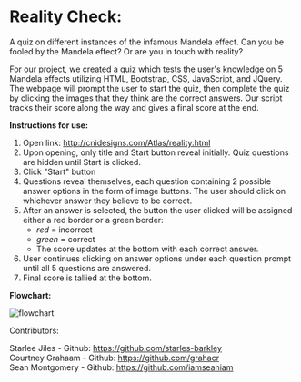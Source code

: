 <h1>Reality Check:</h1>
A quiz on different instances of the infamous Mandela effect. Can you be fooled by the Mandela effect? Or are you in touch with reality?

For our project, we created a quiz which tests the user's knowledge on 5 Mandela effects utilizing HTML, Bootstrap, CSS, JavaScript, and JQuery. The webpage will prompt the user to start the quiz, then complete the quiz by clicking the images that they think are the correct answers. Our script tracks their score along the way and gives a final score at the end.

<b>Instructions for use:</b>
1. Open link: http://cnidesigns.com/Atlas/reality.html
2. Upon opening, only title and Start button reveal initially. Quiz questions are hidden until Start is clicked.
3. Click "Start" button
4. Questions reveal themselves, each question containing 2 possible answer options in the form of image buttons. The user should click on whichever answer they believe to be correct.
5. After an answer is selected, the button the user clicked will be assigned either a red border or a green border:
   - <i>red</i> = incorrect
   - <i>green</i> = correct
   - The score updates at the bottom with each correct answer.
7. User continues clicking on answer options under each question prompt until all 5 questions are answered.
8. Final score is tallied at the bottom.

<b>Flowchart:</b>
  
![flowchart](https://github.com/iamseaniam/RealityCheck-Quiz/assets/132097902/711f288b-cf55-41f9-9681-1f9982889b94)


Contributors: 

Starlee Jiles - Github: https://github.com/starles-barkley <br>
Courtney Grahaam - Github: https://github.com/grahacr <br>
Sean Montgomery - Github: https://github.com/iamseaniam
